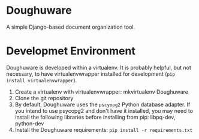 Doughuware
==========

A simple Django-based document organization tool. 


Developmet Environment
======================
Doughuware is developed within a virtualenv. It is probably helpful, but not necessary, to have virtualenvwrapper installed for development (`pip install virtualenvwrapper`). 

1) Create a virtualenv with virtualenvwrapper: mkvirtualenv Doughuware  
2) Clone the git repository  
3) By default, Doughuware uses the `pscyopg2` Python database adapter. If you intend to use psycopg2 and don't have it installed, you may need to install the following libraries before installing from pip: libpq-dev, python-dev  
4) Install the Doughuware requirements: `pip install -r requirements.txt`  
